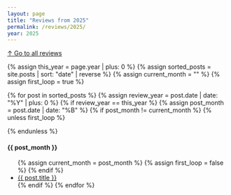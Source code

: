 ```yaml
---
layout: page
title: "Reviews from 2025"
permalink: /reviews/2025/
year: 2025
---
```

[↑ Go to all reviews](/reviews/)

{% assign this_year = page.year | plus: 0 %}
{% assign sorted_posts = site.posts | sort: "date" | reverse %}
{% assign current_month = "" %}
{% assign first_loop = true %}

{% for post in sorted_posts %}
{% assign review_year = post.date | date: "%Y" | plus: 0 %}
{% if review_year == this_year %}
{% assign post_month = post.date | date: "%B" %}
{% if post_month != current_month %}
{% unless first_loop %}
</ul>
{% endunless %}
<h4>{{ post_month }}</h4>
<ul>
{% assign current_month = post_month %}
{% assign first_loop = false %}
{% endif %}
<li><a href="{{ post.url }}">{{ post.title }}</a></li>
{% endif %}
{% endfor %}
</ul>
